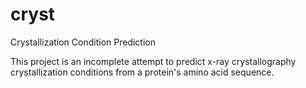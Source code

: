 # cryst
Crystallization Condition Prediction

This project is an incomplete attempt to predict x-ray crystallography crystallization conditions from a protein's amino acid sequence.
